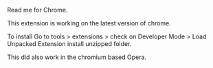 Read me for Chrome.

This extension is working on the latest version of chrome.

To install  Go to tools > extensions > check on Developer Mode > Load Unpacked Extension install unzipped folder.

This did also work in the chromium based Opera.

